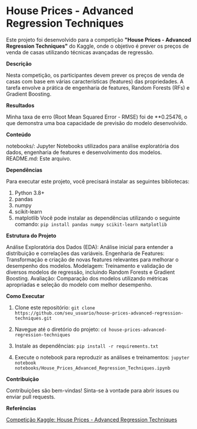 # House Prices - Advanced Regression Techniques

Este projeto foi desenvolvido para a competição **"House Prices - Advanced Regression Techniques"** do Kaggle, onde o objetivo é prever os preços de venda de casas utilizando técnicas avançadas de regressão.

**Descrição**

Nesta competição, os participantes devem prever os preços de venda de casas com base em várias características (features) das propriedades. A tarefa envolve a prática de engenharia de features, Random Forests (RFs) e Gradient Boosting.

**Resultados**

Minha taxa de erro (Root Mean Squared Error - RMSE) foi de **0.25476, o que demonstra uma boa capacidade de previsão do modelo desenvolvido.

**Conteúdo**

notebooks/: Jupyter Notebooks utilizados para análise exploratória dos dados, engenharia de features e desenvolvimento dos modelos.
README.md: Este arquivo.

**Dependências**

Para executar este projeto, você precisará instalar as seguintes bibliotecas:

1. Python 3.8+
2. pandas
3. numpy
4. scikit-learn
5. matplotlib
Você pode instalar as dependências utilizando o seguinte comando:
```pip install pandas numpy scikit-learn matplotlib```

**Estrutura do Projeto**

Análise Exploratória dos Dados (EDA): Análise inicial para entender a distribuição e correlações das variáveis.
Engenharia de Features: Transformação e criação de novas features relevantes para melhorar o desempenho dos modelos.
Modelagem: Treinamento e validação de diversos modelos de regressão, incluindo Random Forests e Gradient Boosting.
Avaliação: Comparação dos modelos utilizando métricas apropriadas e seleção do modelo com melhor desempenho.

**Como Executar**

1. Clone este repositório:
```git clone https://github.com/seu_usuario/house-prices-advanced-regression-techniques.git```

2. Navegue até o diretório do projeto:
```cd house-prices-advanced-regression-techniques```

3. Instale as dependências:
```pip install -r requirements.txt```

4. Execute o notebook para reproduzir as análises e treinamentos:
```jupyter notebook notebooks/House_Prices_Advanced_Regression_Techniques.ipynb```

**Contribuição**

Contribuições são bem-vindas! Sinta-se à vontade para abrir issues ou enviar pull requests.

**Referências**

[Competição Kaggle: House Prices - Advanced Regression Techniques](https://www.kaggle.com/competitions/house-prices-advanced-regression-techniques/overview)
